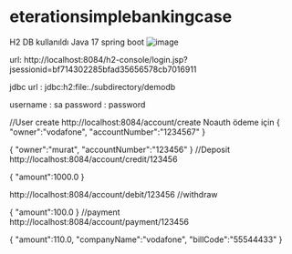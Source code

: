 # eterationsimplebankingcase
H2 DB kullanıldı
Java 17
spring boot
![image](https://user-images.githubusercontent.com/11701050/210464533-6ea03a3d-0b65-491a-9483-2947b18c3f6e.png)

url: http://localhost:8084/h2-console/login.jsp?jsessionid=bf714302285bfad35656578cb7016911

jdbc url : jdbc:h2:file:./subdirectory/demodb

username : sa 
password : password


//User create
http://localhost:8084/account/create
Noauth
ödeme için
{
"owner":"vodafone",
"accountNumber":"1234567"
}

{
"owner":"murat",
"accountNumber":"123456"
}
//Deposit
http://localhost:8084/account/credit/123456

{
"amount":1000.0
}

http://localhost:8084/account/debit/123456
//withdraw

{
"amount":100.0
}
//payment
http://localhost:8084/account/payment/123456

{
"amount":110.0,
"companyName":"vodafone",
"billCode":"55544433"
}
